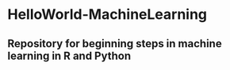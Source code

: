 # HelloWorld-MachineLearning

## Repository for beginning steps in machine learning in R and Python


